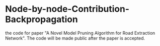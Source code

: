# Node-by-node-Contribution-Backpropagation
the code for paper "A Novel Model Pruning Algorithm for Road Extraction Network".  The code will be made public after the paper is accepted.
